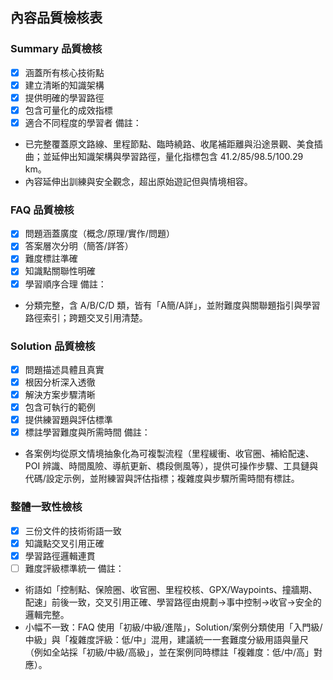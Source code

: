 ## 內容品質檢核表

### Summary 品質檢核
- [x] 涵蓋所有核心技術點
- [x] 建立清晰的知識架構
- [x] 提供明確的學習路徑
- [x] 包含可量化的成效指標
- [x] 適合不同程度的學習者
備註：
- 已完整覆蓋原文路線、里程節點、臨時繞路、收尾補距離與沿途景觀、美食插曲；並延伸出知識架構與學習路徑，量化指標包含 41.2/85/98.5/100.29 km。
- 內容延伸出訓練與安全觀念，超出原始遊記但與情境相容。

### FAQ 品質檢核
- [x] 問題涵蓋廣度（概念/原理/實作/問題）
- [x] 答案層次分明（簡答/詳答）
- [x] 難度標註準確
- [x] 知識點關聯性明確
- [x] 學習順序合理
備註：
- 分類完整，含 A/B/C/D 類，皆有「A簡/A詳」，並附難度與關聯題指引與學習路徑索引；跨題交叉引用清楚。

### Solution 品質檢核
- [x] 問題描述具體且真實
- [x] 根因分析深入透徹
- [x] 解決方案步驟清晰
- [x] 包含可執行的範例
- [x] 提供練習題與評估標準
- [x] 標註學習難度與所需時間
備註：
- 各案例均從原文情境抽象化為可複製流程（里程緩衝、收官圈、補給配速、POI 辨識、時間風險、導航更新、橋段側風等），提供可操作步驟、工具鏈與代碼/設定示例，並附練習與評估指標；複雜度與步驟所需時間有標註。

### 整體一致性檢核
- [x] 三份文件的技術術語一致
- [x] 知識點交叉引用正確
- [x] 學習路徑邏輯連貫
- [ ] 難度評級標準統一
備註：
- 術語如「控制點、保險圈、收官圈、里程校核、GPX/Waypoints、撞牆期、配速」前後一致，交叉引用正確、學習路徑由規劃→事中控制→收官→安全的邏輯完整。
- 小幅不一致：FAQ 使用「初級/中級/進階」，Solution/案例分類使用「入門級/中級」與「複雜度評級：低/中」混用，建議統一一套難度分級用語與量尺（例如全站採「初級/中級/高級」，並在案例同時標註「複雜度：低/中/高」對應）。